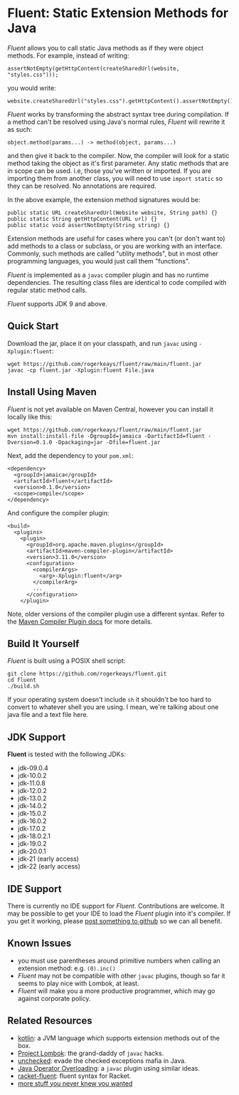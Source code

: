 # Fluent: Static Extension Methods for Java

*Fluent* allows you to call static Java methods as if they were object methods. For example, instead of writing:

    assertNotEmpty(getHttpContent(createSharedUrl(website, "styles.css")));

you would write:

    website.createSharedUrl("styles.css").getHttpContent().assertNotEmpty();

*Fluent* works by transforming the abstract syntax tree during compilation. If a method can't be resolved using Java's normal rules, *Fluent* will rewrite it as such:

    object.method(params...) -> method(object, params...)

and then give it back to the compiler. Now, the compiler will look for a static method taking the object as it's first parameter. Any static methods that are in scope can be used. i.e, those you've written or imported. If you are importing them from another class, you will need to use `import static` so they can be resolved. No annotations are required.

In the above example, the extension method signatures would be:

    public static URL createSharedUrl(Website website, String path) {}
    public static String getHttpContent(URL url) {}
    public static void assertNotEmpty(String string) {}

Extension methods are useful for cases where you can't (or don't want to) add methods to a class or subclass, or you are working with an interface. Commonly, such methods are called "utility methods", but in most other programming languages, you would just call them "functions".

*Fluent* is implemented as a `javac` compiler plugin and has no runtime dependencies. The resulting class files are identical to code compiled with regular static method calls.

*Fluent* supports JDK 9 and above.

## Quick Start

Download the jar, place it on your classpath, and run `javac` using `-Xplugin:fluent`:

    wget https://github.com/rogerkeays/fluent/raw/main/fluent.jar
    javac -cp fluent.jar -Xplugin:fluent File.java

## Install Using Maven

*Fluent* is not yet available on Maven Central, however you can install it locally like this:

    wget https://github.com/rogerkeays/fluent/raw/main/fluent.jar
    mvn install:install-file -DgroupId=jamaica -DartifactId=fluent -Dversion=0.1.0 -Dpackaging=jar -Dfile=fluent.jar
    
Next, add the dependency to your `pom.xml`:

    <dependency>
      <groupId>jamaica</groupId>
      <artifactId>fluent</artifactId>
      <version>0.1.0</version>
      <scope>compile</scope>
    </dependency>

And configure the compiler plugin:

    <build>
      <plugins>
        <plugin>
          <groupId>org.apache.maven.plugins</groupId>
          <artifactId>maven-compiler-plugin</artifactId>
          <version>3.11.0</version>
          <configuration>
            <compilerArgs>
              <arg>-Xplugin:fluent</arg>
            </compilerArg>
            ...
          </configuration>
        </plugin>

Note, older versions of the compiler plugin use a different syntax. Refer to the [Maven Compiler Plugin docs](https://maven.apache.org/plugins/maven-compiler-plugin/compile-mojo.html) for more details.

## Build It Yourself

*Fluent* is built using a POSIX shell script:

    git clone https://github.com/rogerkeays/fluent.git
    cd fluent
    ./build.sh

If your operating system doesn't include `sh` it shouldn't be too hard to convert to whatever shell you are using. I mean, we're talking about one java file and a text file here.

## JDK Support

**Fluent** is tested with the following JDKs:

  * jdk-09.0.4
  * jdk-10.0.2
  * jdk-11.0.8
  * jdk-12.0.2
  * jdk-13.0.2
  * jdk-14.0.2
  * jdk-15.0.2
  * jdk-16.0.2
  * jdk-17.0.2
  * jdk-18.0.2.1
  * jdk-19.0.2
  * jdk-20.0.1
  * jdk-21 (early access)
  * jdk-22 (early access)

## IDE Support

There is currently no IDE support for *Fluent*. Contributions are welcome. It may be possible to get your IDE to load the *Fluent* plugin into it's compiler. If you get it working, please [post something to github](https://github.com/rogerkeays/fluent/issues) so we can all benefit.

## Known Issues

  * you must use parentheses around primitive numbers when calling an extension method: e.g. `(0).inc()` 
  * *Fluent* may not be compatible with other `javac` plugins, though so far it seems to play nice with Lombok, at least.
  * *Fluent* will make you a more productive programmer, which may go against corporate policy.

## Related Resources

  * [kotlin](https://kotlinlang.org): a JVM language which supports extension methods out of the box.
  * [Project Lombok](https://github.com/projectlombok/lombok): the grand-daddy of `javac` hacks.
  * [unchecked](https://github.com/rogerkeays/unchecked): evade the checked exceptions mafia in Java.
  * [Java Operator Overloading](https://github.com/amelentev/java-oo): a `javac` plugin using similar ideas.
  * [racket-fluent](https://github.com/rogerkeays/racket-fluent): fluent syntax for Racket.
  * [more stuff you never knew you wanted](https://rogerkeays.com)

